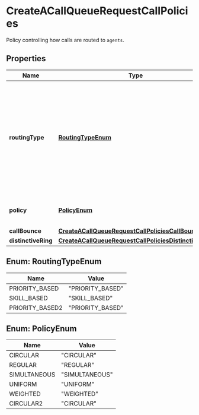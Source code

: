 <!--  Copyright 2025 Cisco Systems Inc.

Permission is hereby granted, free of charge, to any person obtaining a copy
of this software and associated documentation files (the "Software"), to deal
in the Software without restriction, including without limitation the rights
to use, copy, modify, merge, publish, distribute, sublicense, and/or sell
copies of the Software, and to permit persons to whom the Software is
furnished to do so, subject to the following conditions:

The above copyright notice and this permission notice shall be included in
all copies or substantial portions of the Software.

THE SOFTWARE IS PROVIDED "AS IS", WITHOUT WARRANTY OF ANY KIND, EXPRESS OR
IMPLIED, INCLUDING BUT NOT LIMITED TO THE WARRANTIES OF MERCHANTABILITY,
FITNESS FOR A PARTICULAR PURPOSE AND NONINFRINGEMENT. IN NO EVENT SHALL THE
AUTHORS OR COPYRIGHT HOLDERS BE LIABLE FOR ANY CLAIM, DAMAGES OR OTHER
LIABILITY, WHETHER IN AN ACTION OF CONTRACT, TORT OR OTHERWISE, ARISING FROM,
OUT OF OR IN CONNECTION WITH THE SOFTWARE OR THE USE OR OTHER DEALINGS IN
THE SOFTWARE.-->


# CreateACallQueueRequestCallPolicies

Policy controlling how calls are routed to `agents`.

## Properties

| Name | Type | Description | Notes |
|------------ | ------------- | ------------- | -------------|
|**routingType** | [**RoutingTypeEnum**](#RoutingTypeEnum) | Call routing type to use to dispatch calls to agents. The routing type should be &#x60;SKILL_BASED&#x60; if you want to assign skill level to &#x60;agents&#x60;. Only certain &#x60;policy&#x60; are allowed in &#x60;SKILL_BASED&#x60; type. |  |
|**policy** | [**PolicyEnum**](#PolicyEnum) | Call routing policy to use to dispatch calls to &#x60;agents&#x60;. |  |
|**callBounce** | [**CreateACallQueueRequestCallPoliciesCallBounce**](CreateACallQueueRequestCallPoliciesCallBounce.md) |  |  |
|**distinctiveRing** | [**CreateACallQueueRequestCallPoliciesDistinctiveRing**](CreateACallQueueRequestCallPoliciesDistinctiveRing.md) |  |  |



## Enum: RoutingTypeEnum

| Name | Value |
|---- | -----|
| PRIORITY_BASED | &quot;PRIORITY_BASED&quot; |
| SKILL_BASED | &quot;SKILL_BASED&quot; |
| PRIORITY_BASED2 | &quot;PRIORITY_BASED&quot; |



## Enum: PolicyEnum

| Name | Value |
|---- | -----|
| CIRCULAR | &quot;CIRCULAR&quot; |
| REGULAR | &quot;REGULAR&quot; |
| SIMULTANEOUS | &quot;SIMULTANEOUS&quot; |
| UNIFORM | &quot;UNIFORM&quot; |
| WEIGHTED | &quot;WEIGHTED&quot; |
| CIRCULAR2 | &quot;CIRCULAR&quot; |



